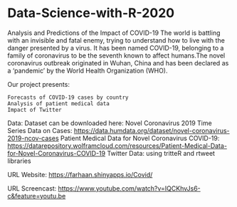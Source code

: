 # Data-Science-with-R-2020

Analysis and Predictions of the Impact of COVID-19 The world is battling with an invisible and fatal enemy, trying to understand how to live with the danger presented by a virus. It has been named COVID-19, belonging to a family of coronavirus to be the seventh known to affect humans.The novel coronavirus outbreak originated in Wuhan, China and has been declared as a ‘pandemic’ by the World Health Organization (WHO).

Our project presents:

    Forecasts of COVID-19 cases by country
    Analysis of patient medical data
    Impact of Twitter

Data: Dataset can be downloaded here: Novel Coronavirus 2019 Time Series Data on Cases: https://data.humdata.org/dataset/novel-coronavirus-2019-ncov-cases Patient Medical Data for Novel Coronavirus COVID-19: https://datarepository.wolframcloud.com/resources/Patient-Medical-Data-for-Novel-Coronavirus-COVID-19 Twitter Data: using tritteR and rtweet libraries

URL Website: https://farhaan.shinyapps.io/Covid/

URL Screencast: https://www.youtube.com/watch?v=IQCKhvJs6-c&feature=youtu.be
